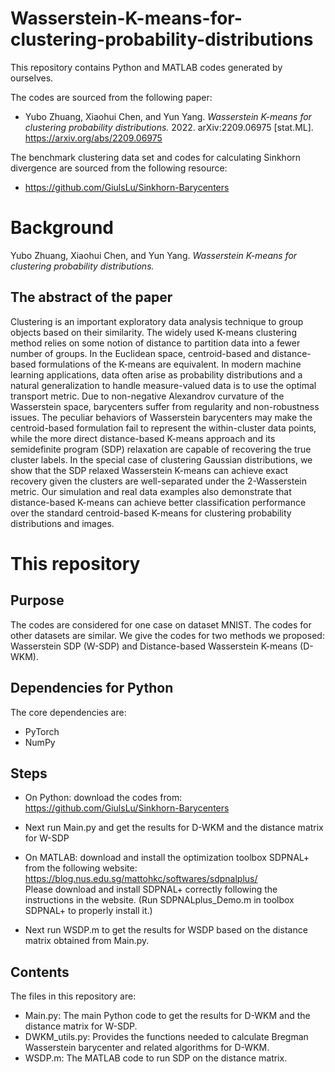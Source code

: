 # Wasserstein-K-means-for-clustering-probability-distributions

This repository contains Python and MATLAB codes generated by ourselves.

The codes are sourced from the following paper:

- Yubo Zhuang, Xiaohui Chen, and Yun Yang. *Wasserstein K-means for clustering probability distributions.* 2022. arXiv:2209.06975 [stat.ML].\
  https://arxiv.org/abs/2209.06975
  
  
The benchmark clustering data set and codes for calculating Sinkhorn divergence are sourced from the following resource:

- https://github.com/GiulsLu/Sinkhorn-Barycenters


# Background
Yubo Zhuang, Xiaohui Chen, and Yun Yang. *Wasserstein K-means for clustering probability distributions.* 
## The abstract of the paper
Clustering is an important exploratory data analysis technique to group objects based on their similarity. The widely used K-means clustering method relies on some notion of distance to partition data into a fewer number of groups. In the Euclidean space, centroid-based and distance-based formulations of the K-means are equivalent. In modern machine learning applications, data often arise as probability distributions and a natural generalization to handle measure-valued data is to use the optimal transport metric. Due to non-negative Alexandrov curvature of the Wasserstein space, barycenters suffer from regularity and non-robustness issues. The peculiar behaviors of Wasserstein barycenters may make the centroid-based formulation fail to represent the within-cluster data points, while the more direct distance-based K-means approach and its semidefinite program (SDP) relaxation are capable of recovering the true cluster labels. In the special case of clustering Gaussian distributions, we show that the SDP relaxed Wasserstein K-means can achieve exact recovery given the clusters are well-separated under the 2-Wasserstein metric. Our simulation and real data examples also demonstrate that distance-based K-means can achieve better classification performance over the standard centroid-based K-means for clustering probability distributions and images.


# This repository
## Purpose
The codes are considered for one case on dataset MNIST. The codes for other datasets are similar. We give the codes for two methods we proposed: Wasserstein SDP (W-SDP) and Distance-based Wasserstein K-means (D-WKM).

## Dependencies for Python
The core dependencies are:
 - PyTorch
 - NumPy

## Steps
 - On Python: download the codes from:\
   https://github.com/GiulsLu/Sinkhorn-Barycenters
 - Next run Main.py and get the results for D-WKM and the distance matrix for W-SDP  
 
 - On MATLAB: download and install the optimization toolbox SDPNAL+ from the following website:\
    https://blog.nus.edu.sg/mattohkc/softwares/sdpnalplus/ \
   Please download and install SDPNAL+ correctly following the instructions in the website. (Run SDPNALplus_Demo.m in toolbox SDPNAL+ to properly install it.)
 - Next run WSDP.m to get the results for WSDP based on the distance matrix obtained from Main.py.

## Contents
The files in this repository are:

- Main.py: The main Python code to get the results for D-WKM and the distance matrix for W-SDP.
- DWKM_utils.py: Provides the functions needed to calculate Bregman Wasserstein barycenter and related algorithms for D-WKM.
- WSDP.m: The MATLAB code to run SDP on the distance matrix.
